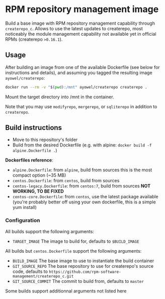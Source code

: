 # RPM repository management image

Build a base image with RPM repository management capability through `createrepo_c`.
Allows to use the latest updates to createrepo, most noticeably the module management capability not available yet in official RPMs (createrepo `>0.16.1`).

## Usage

After building an image from one of the available Dockerfile (see below for instructions and details), and assuming you tagged the resulting image `ayowel/createrepo`:

```sh
docker run --rm -v "$(pwd):/mnt" ayowel/createrepo createrepo .
```

Mount the target directory into /mnt in the container.

Note that you may use `modifyrepo`, `mergerepo`, or `sqliterepo` in addition to `createrepo`.

## Build instructions

* Move to this repository's folder
* Build from the desired Dockerfile (e.g. with alpine: `docker build -f alpine.Dockerfile .`)

**Dockerfiles reference**:

* `alpine.Dockerfile`: from `alpine`, build from sources this is the most compact option (~35 MB)
* `centos.Dockerfile`: from `centos`, build from sources
* `centos-legacy.Dockerfile`: from `centos:7`, build from sources **NOT WORKING, TO BE FIXED**
* `centos-core.Dockerfile`: from `centos`, use the latest package available (you're probably better off using your own dockerfile, this is a simple yum install)

### Configuration

All builds support the following arguments:

* `TARGET_IMAGE` The image to build for, defaults to `$BUILD_IMAGE`

All builds but `centos.Dockerfile` support the following arguments:

* `BUILD_IMAGE` The base image to use to instantiate the build container
* `GIT_SOURCE_REPO` The base repository to use for createrepo's source code, defaults to `https://github.com/rpm-software-management/createrepo_c.git`
* `GIT_SOURCE_COMMIT` The commit to build from, defaults to `master`

Some builds support additionnal arguments not listed here
